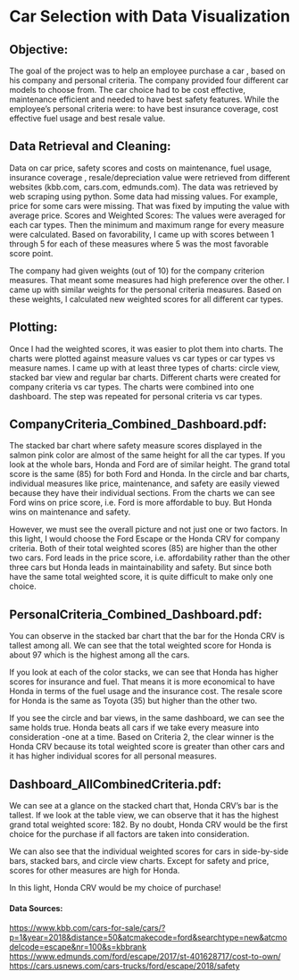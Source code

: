 # Car Selection with Data Visualization

## Objective:

The goal of the project was to help an employee purchase a car , based on his company and personal criteria. The company provided four different car models to choose from. The car choice had to be cost effective, maintenance efficient and needed to have best safety features. While the employee’s personal criteria were: to have best insurance coverage, cost effective fuel usage and best resale value.

## Data Retrieval and Cleaning:

Data on car price, safety scores and costs on maintenance, fuel usage, insurance coverage , resale/depreciation value were retrieved from different websites (kbb.com, cars.com, edmunds.com). The data was retrieved by web scraping using python. Some data had missing values. For example, price for some cars were missing. That was fixed by imputing the value with average price.
Scores and Weighted Scores:
The values were averaged for each car types. Then the minimum and maximum range for every measure were calculated. Based on favorability, I came up with scores between 1 through 5 for each of these measures where 5 was the most favorable score point.

The company had given weights (out of 10) for the company criterion measures. That meant some measures had high preference over the other. I came up with similar weights for the personal criteria measures. Based on these weights, I calculated new weighted scores for all different car types. 

## Plotting:

Once I had the weighted scores, it was easier to plot them into charts.  The charts were plotted against measure values vs car types or car types vs measure names. I came up with at least three types of charts: circle view, stacked bar view and regular bar charts. 
Different charts were created for company criteria vs car types. The charts were combined into one dashboard.  The step was repeated for personal criteria vs car types.

## CompanyCriteria_Combined_Dashboard.pdf: 

The stacked bar chart where safety measure scores displayed in the salmon pink color are almost of the same height for all the car types. If you look at the whole bars, Honda and Ford are of similar height. The grand total score is the same (85) for both Ford and Honda. In the circle and bar charts, individual measures like price, maintenance, and safety are easily viewed because they have their individual sections. From the charts we can see Ford wins on price score, i.e. Ford is more affordable to buy. But Honda wins on maintenance and safety.

However, we must see the overall picture and not just one or two factors. In this light, I would choose the Ford Escape or the Honda CRV for company criteria. Both of their total weighted scores (85) are higher than the other two cars. Ford leads in the price score, i.e. affordability rather than the other three cars but Honda leads in maintainability and safety. But since both have the same total weighted score, it is quite difficult to make only one choice.

## PersonalCriteria_Combined_Dashboard.pdf:

You can observe in the stacked bar chart that the bar for the Honda CRV is tallest among all. We can see that the total weighted score for Honda is about 97 which is the highest among all the cars. 

If you look at each of the color stacks, we can see that Honda has higher scores for insurance and fuel. That means it is more economical to have Honda in terms of the fuel usage and the insurance cost. The resale score for Honda is the same as Toyota (35) but higher than the other two. 

If you see the circle and bar views, in the same dashboard, we can see the same holds  true. Honda beats all cars if we take every measure into consideration -one at a time. 
Based on Criteria 2, the clear winner is the Honda CRV because its total weighted score is greater than other cars and it has higher individual scores for all personal measures.

## Dashboard_AllCombinedCriteria.pdf:

We can see at a glance on the stacked chart that, Honda CRV’s bar is the tallest. If we look at the table view, we can observe that it has the highest grand total weighted score: 182. By no doubt, Honda CRV would be the first choice for the purchase if all factors are taken into consideration.

We can also see that the individual weighted scores for cars in side-by-side bars, stacked bars, and circle view charts. Except for safety and price, scores for other measures are high for Honda. 

In this light, Honda CRV would be my choice of purchase!

#### Data Sources:

https://www.kbb.com/cars-for-sale/cars/?p=1&year=2018&distance=50&atcmakecode=ford&searchtype=new&atcmodelcode=escape&nr=100&s=kbbrank
https://www.edmunds.com/ford/escape/2017/st-401628717/cost-to-own/
https://cars.usnews.com/cars-trucks/ford/escape/2018/safety




